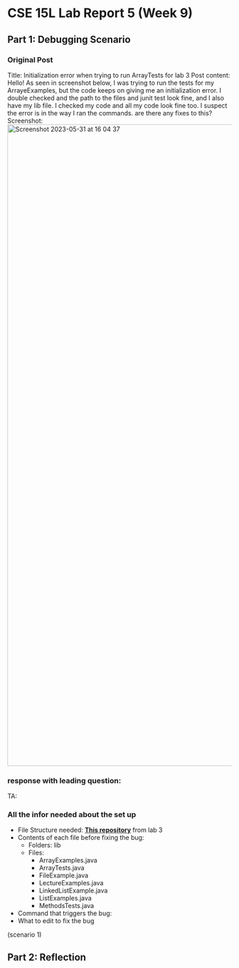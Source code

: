 # CSE 15L Lab Report 5 (Week 9)
## Part 1: Debugging Scenario 
### Original Post
Title: Initialization error when trying to run ArrayTests for lab 3
Post content: 
Hello! As seen in screenshot below, I was trying to run the tests for my ArrayeExamples, but the code keeps on giving me an initialization error. I double checked and the path to the files and junit test look fine, and I also have my lib file. I checked my code and all my code look fine too. I suspect the error is in the way I ran the commands. are there any fixes to this? 
Screenshot: 
<img width="1440" alt="Screenshot 2023-05-31 at 16 04 37" src="https://github.com/rcwoshimao/cse15l-lab-reports/assets/108894739/18777391-209d-48f6-ba21-8a802115498c">

### response with leading question: 
TA: 
### All the infor needed about the set up
- File Structure needed: [**This repository**](https://github.com/ucsd-cse15l-w23/lab3) from lab 3 
- Contents of each file before fixing the bug: 
  - Folders: lib
  - Files: 
    - ArrayExamples.java
    - ArrayTests.java
    - FileExample.java
    - LectureExamples.java
    - LinkedListExample.java
    - ListExamples.java
    - MethodsTests.java
- Command that triggers the bug: 
- What to edit to fix the bug

(scenario 1) 


## Part 2: Reflection
